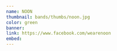 ```yaml
---
name: NOON
thumbnail: bands/thumbs/noon.jpg
color: green
banner:
link: https://www.facebook.com/wearenoon
embed:
---
```

